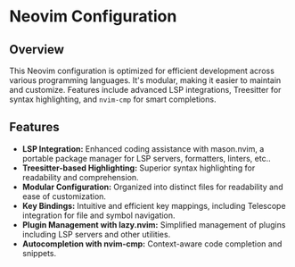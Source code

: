 # Neovim Configuration

## Overview

This Neovim configuration is optimized for efficient development across various programming languages. It's modular, making it easier to maintain and customize. Features include advanced LSP integrations, Treesitter for syntax highlighting, and `nvim-cmp` for smart completions.

## Features

- **LSP Integration:** Enhanced coding assistance with mason.nvim, a portable package manager for LSP servers, formatters, linters, etc..
- **Treesitter-based Highlighting:** Superior syntax highlighting for readability and comprehension.
- **Modular Configuration:** Organized into distinct files for readability and ease of customization.
- **Key Bindings:** Intuitive and efficient key mappings, including Telescope integration for file and symbol navigation.
- **Plugin Management with lazy.nvim:** Simplified management of plugins including LSP servers and other utilities.
- **Autocompletion with nvim-cmp:** Context-aware code completion and snippets.
